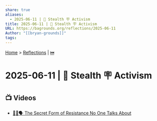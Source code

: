 ```yaml
---
share: true
aliases:
  - 2025-06-11 | 🥸 Stealth 🪧 Activism
title: 2025-06-11 | 🥸 Stealth 🪧 Activism
URL: https://bagrounds.org/reflections/2025-06-11
Author: "[[bryan-grounds]]"
tags: 
---
```

[Home](../index.md) > [Reflections](./index.md) | [⏮️](./2025-06-10.md)  
# 2025-06-11 | 🥸 Stealth 🪧 Activism  
## 📺 Videos  
- [🤫🌱🗣️ The Secret Form of Resistance No One Talks About](../videos/the-secret-form-of-resistance-no-one-talks-about.md)